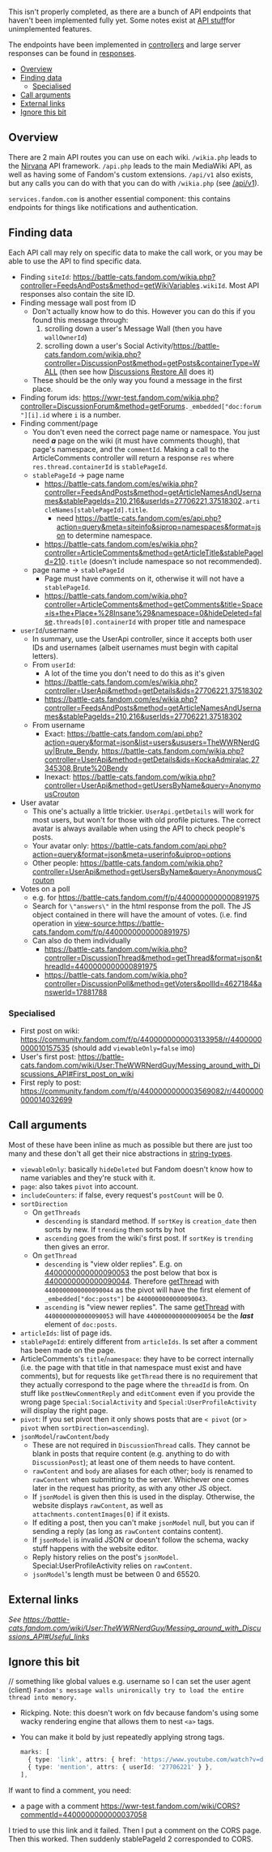 This isn't properly completed, as there are a bunch of API endpoints that haven't been implemented fully yet. Some notes exist at [API stuff](https://wwr-test.fandom.com/wiki/API_stuff)for unimplemented features.

The endpoints have been implemented in [controllers](../src/lib/controllers/) and large server responses can be found in [responses](../src/lib/responses/).

- [Overview](#overview)
- [Finding data](#finding-data)
  - [Specialised](#specialised)
- [Call arguments](#call-arguments)
- [External links](#external-links)
- [Ignore this bit](#ignore-this-bit)

## Overview

There are 2 main API routes you can use on each wiki. `/wikia.php` leads to the [Nirvana](https://caburum.fandom.com/wiki/Nirvana) API framework. `/api.php` leads to the main MediaWiki API, as well as having some of Fandom's custom extensions. `/api/v1` also exists, but any calls you can do with that you can do with `/wikia.php` (see [/api/v1](https://dev.fandom.com/wiki/Nirvana#/api/v1)).

`services.fandom.com` is another essential component: this contains endpoints for things like notifications and authentication.

## Finding data

Each API call may rely on specific data to make the call work, or you may be able to use the API to find specific data.

- Finding `siteId`: <https://battle-cats.fandom.com/wikia.php?controller=FeedsAndPosts&method=getWikiVariables>`.wikiId`. Most API responses also contain the site ID.
- Finding message wall post from ID
  - Don't actually know how to do this. However you can do this if you found this message through:
    1. scrolling down a user's Message Wall (then you have `wallOwnerId`)
    2. scrolling down a user's Social Activity/<https://battle-cats.fandom.com/wikia.php?controller=DiscussionPost&method=getPosts&containerType=WALL> (then see how [Discussions Restore All](https://dev.fandom.com/wiki/MediaWiki:Discussions_Restore_All.js) does it)
  - These should be the only way you found a message in the first place.
- Finding forum ids: <https://wwr-test.fandom.com/wikia.php?controller=DiscussionForum&method=getForums>`._embedded["doc:forum"][i].id` where `i` is a number.
- Finding comment/page
  - You don't even need the correct page name or namespace. You just need **_a_** page on the wiki (it must have comments though), that page's namespace, and the `commentId`. Making a call to the ArticleComments controller will return a response `res` where `res.thread.containerId` is `stablePageId`.
  - `stablePageId` -> page name
    - <https://battle-cats.fandom.com/es/wikia.php?controller=FeedsAndPosts&method=getArticleNamesAndUsernames&stablePageIds=210,216&userIds=27706221,37518302>`.articleNames[stablePageId].title`.
      - need <https://battle-cats.fandom.com/es/api.php?action=query&meta=siteinfo&siprop=namespaces&format=json> to determine namespace.
    - <https://battle-cats.fandom.com/es/wikia.php?controller=ArticleComments&method=getArticleTitle&stablePageId=210>`.title` (doesn't include namespace so not recommended).
  - page name -> `stablePageId`
    - Page must have comments on it, otherwise it will not have a `stablePageId`.
    - <https://battle-cats.fandom.com/wikia.php?controller=ArticleComments&method=getComments&title=Space+is+the+Place+%28Insane%29&namespace=0&hideDeleted=false>`.threads[0].containerId` with proper title and namespace
- `userId`/username
  - In summary, use the UserApi controller, since it accepts both user IDs and usernames (albeit usernames must begin with capital letters).
  - From `userId`:
    - A lot of the time you don't need to do this as it's given
    - <https://battle-cats.fandom.com/es/wikia.php?controller=UserApi&method=getDetails&ids=27706221,37518302>
    - <https://battle-cats.fandom.com/es/wikia.php?controller=FeedsAndPosts&method=getArticleNamesAndUsernames&stablePageIds=210,216&userIds=27706221,37518302>
  - From username
    - Exact: <https://battle-cats.fandom.com/api.php?action=query&format=json&list=users&ususers=TheWWRNerdGuy|Brute_Bendy>, <https://battle-cats.fandom.com/wikia.php?controller=UserApi&method=getDetails&ids=KockaAdmiralac,27345308,Brute%20Bendy>
    - Inexact: <https://battle-cats.fandom.com/wikia.php?controller=UserApi&method=getUsersByName&query=AnonymousCrouton>
- User avatar
  - This one's actually a little trickier. `UserApi.getDetails` will work for most users, but won't for those with old profile pictures. The correct avatar is always available when using the API to check people's posts.
  - Your avatar only: <https://battle-cats.fandom.com/api.php?action=query&format=json&meta=userinfo&uiprop=options>
  - Other people: <https://battle-cats.fandom.com/wikia.php?controller=UserApi&method=getUsersByName&query=AnonymousCrouton>
- Votes on a poll
  - e.g. for <https://battle-cats.fandom.com/f/p/4400000000000891975>
  - Search for `\"answers\"` in the html response from the poll. The JS object contained in there will have the amount of votes. (i.e. find operation in <view-source:https://battle-cats.fandom.com/f/p/4400000000000891975>)
  - Can also do them individually
    - <https://battle-cats.fandom.com/wikia.php?controller=DiscussionThread&method=getThread&format=json&threadId=4400000000000891975>
    - <https://battle-cats.fandom.com/wikia.php?controller=DiscussionPoll&method=getVoters&pollId=4627184&answerId=17881788>

### Specialised

- First post on wiki: <https://community.fandom.com/f/p/4400000000003133958/r/4400000000010157535> (should add `viewableOnly=false` imo)
- User's first post: <https://battle-cats.fandom.com/wiki/User:TheWWRNerdGuy/Messing_around_with_Discussions_API#First_post_on_wiki>
- First reply to post: <https://community.fandom.com/f/p/4400000000003569082/r/4400000000014032699>

## Call arguments

Most of these have been inline as much as possible but there are just too many and these don't all get their nice abstractions in [string-types](../src/lib/controllers/types/string-types.ts).

- `viewableOnly`: basically `hideDeleted` but Fandom doesn't know how to name variables and they're stuck with it.
- `page`: also takes `pivot` into account.
- `includeCounters`: if false, every request's `postCount` will be 0.
- `sortDirection`
  - On `getThreads`
    - `descending` is standard method. If `sortKey` is `creation_date` then sorts by new. If `trending` then sorts by hot
    - `ascending` goes from the wiki's first post. If `sortKey` is `trending` then gives an error.
  - On `getThread`
    - `descending` is "view older replies". E.g. on [4400000000000090053](https://wwr-test.fandom.com/f/p/4400000000000037009/r/4400000000000090053) the post below that box is [4400000000000090044](https://wwr-test.fandom.com/f/p/4400000000000037009/r/4400000000000090044). Therefore [getThread](https://wwr-test.fandom.com/wikia.php?controller=DiscussionThread&method=getThread&threadId=4400000000000037009&sortDirection=descending&pivot=4400000000000090044&responseGroup=full) with `4400000000000090044` as the pivot will have the first element of `_embedded["doc:posts"]` be `4400000000000090043`.
    - `ascending` is "view newer replies". The same [getThread](https://wwr-test.fandom.com/wikia.php?controller=DiscussionThread&method=getThread&threadId=4400000000000037009&sortDirection=descending&pivot=4400000000000090053&responseGroup=full) with `4400000000000090053` will have `4400000000000090054` be the **_last_** element of `doc:posts`.
- `articleIds`: list of page ids.
- `stablePageId`: entirely different from `articleIds`. Is set after a comment has been made on the page.
- ArticleComments's `title`/`namespace`: they have to be correct internally (i.e. the page with that title in that namespace must exist and have comments), but for requests like `getThread` there is no requirement that they actually correspond to the page where the `threadId` is from. On stuff like `postNewCommentReply` and `editComment` even if you provide the wrong page `Special:SocialActivity` and `Special:UserProfileActivity` will display the right page.
- `pivot`: If you set pivot then it only shows posts that are `< pivot` (or `> pivot` when `sortDirection=ascending`).
- `jsonModel`/`rawContent`/`body`
  - These are not required in `DiscussionThread` calls. They cannot be blank in posts that require content (e.g. anything to do with `DiscussionPost`); at least one of them needs to have content.
  - `rawContent` and `body` are aliases for each other; `body` is renamed to `rawContent` when submitting to the server. Whichever one comes later in the request has priority, as with any other JS object.
  - If `jsonModel` is given then this is used in the display. Otherwise, the website displays `rawContent`, as well as `attachments.contentImages[0]` if it exists.
  - If editing a post, then you can't make `jsonModel` null, but you can if sending a reply (as long as `rawContent` contains content).
  - If `jsonModel` is invalid JSON or doesn't follow the schema, wacky stuff happens with the website editor.
  - Reply history relies on the post's `jsonModel`. Special:UserProfileActivity relies on `rawContent`.
  - `jsonModel`'s length must be between 0 and 65520.

## External links

_See <https://battle-cats.fandom.com/wiki/User:TheWWRNerdGuy/Messing_around_with_Discussions_API#Useful_links>_

## Ignore this bit

// something like global values e.g. username so I can set the user agent (client)
`Fandom's message walls unironically try to load the entire thread into memory.`

- Rickping. Note: this doesn't work on fdv because fandom's using some wacky rendering engine that allows them to nest `<a>` tags.
- You can make it bold by just repeatedly applying strong tags.

  ```ts
  marks: [
  	{ type: 'link', attrs: { href: 'https://www.youtube.com/watch?v=dQw4w9WgXcQ' } },
  	{ type: 'mention', attrs: { userId: '27706221' } },
  ],
  ```

If want to find a comment, you need:

- a page with a comment <https://wwr-test.fandom.com/wiki/CORS?commentId=4400000000000037058>

I tried to use this link and it failed. Then I put a comment on the CORS page. Then this worked. Then suddenly stablePageId 2 corresponded to CORS.
